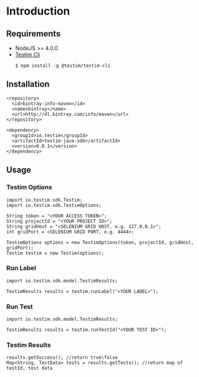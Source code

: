 # Introduction

## Requirements

* NodeJS >= 4.0.0
* [Testim Cli](https://www.npmjs.com/package/@testim/testim-cli)
  ```
  $ npm install -g @testim/testim-cli
  ```
  
## Installation

```
<repository>
  <id>bintray-info-maven</id>
  <name>bintray</name>
  <url>http://dl.bintray.com/info/maven</url>
</repository>

<dependency>
  <groupId>io.testim</groupId>
  <artifactId>testim-java-sdk</artifactId>
  <version>0.0.1</version>
</dependency>
```
  
## Usage

### Testim Options

```
import io.testim.sdk.Testim;
import io.testim.sdk.TestimOptions;

String token = "<YOUR ACCESS TOKEN>";
String projectId = "<YOUR PROJECT ID>";
String gridHost = "<SELENIUM GRID HOST, e.g. 127.0.0.1>";
int gridPort = <SELENIUM GRID PORT, e.g. 4444>;

TestimOptions options = new TestimOptions(token, projectId, gridHost, gridPort);
Testim testim = new Testim(options);
```

### Run Label

```
import io.testim.sdk.model.TestimResults;

TestimResults results = testim.runLabel("<YOUR LABEL>");
```

### Run Test

```
import io.testim.sdk.model.TestimResults;

TestimResults results = testim.runTestId("<YOUR TEST ID>");
```

### Testim Results

```
results.getSuccess(); //return true\false
Map<String, TestData> tests = results.getTests(); //return map of testId, test data
```

